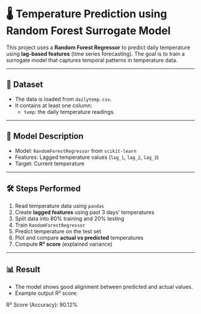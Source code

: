 # 🌡️ Temperature Prediction using Random Forest Surrogate Model

This project uses a **Random Forest Regressor** to predict daily temperature using **lag-based features** (time series forecasting). The goal is to train a surrogate model that captures temporal patterns in temperature data.

---

## 📁 Dataset

- The data is loaded from `dailytemp.csv`.
- It contains at least one column:
  - `temp`: the daily temperature readings.

---

## 🧠 Model Description

- Model: `RandomForestRegressor` from `scikit-learn`
- Features: Lagged temperature values (`lag_1`, `lag_2`, `lag_3`)
- Target: Current temperature

---

## 🛠️ Steps Performed

1. Read temperature data using `pandas`
2. Create **lagged features** using past 3 days' temperatures
3. Split data into 80% training and 20% testing
4. Train `RandomForestRegressor`
5. Predict temperature on the test set
6. Plot and compare **actual vs predicted** temperatures
7. Compute **R² score** (explained variance)

---

## 📊 Result

- The model shows good alignment between predicted and actual values.
- Example output R² score:
  
R² Score (Accuracy): 90.12%
